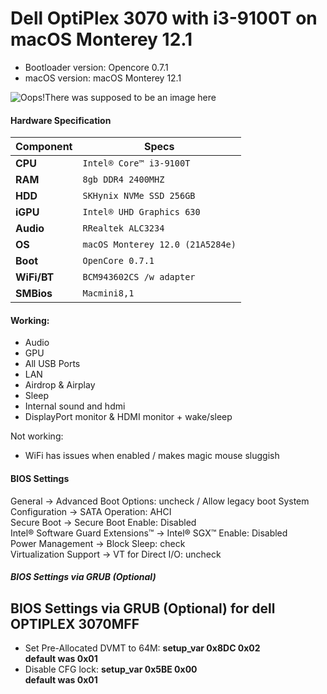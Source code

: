 Dell OptiPlex 3070 with i3-9100T on macOS Monterey 12.1
============================================



- Bootloader version: Opencore 0.7.1
- macOS version: macOS Monterey 12.1


![Oops!There was supposed to be an image here](https://i.imgur.com/jKUO4oY.png)

#### Hardware Specification
| Component | Specs |
|------------|----------------------------------------|
| **CPU**     | `Intel® Core™ i3-9100T` |   
| **RAM**     | `8gb DDR4 2400MHZ`|   
| **HDD**     | `SKHynix NVMe SSD 256GB`|
| **iGPU**    | `Intel® UHD Graphics 630`|
| **Audio**   | `RRealtek ALC3234`|
| **OS**      | `macOS Monterey 12.0 (21A5284e)`|
| **Boot**    | `OpenCore 0.7.1`|
| **WiFi/BT**    | `BCM943602CS /w adapter`|
| **SMBios**   | `Macmini8,1`|


#### Working: 

- Audio
- GPU 
- All USB Ports
- LAN
- Airdrop & Airplay
- Sleep
- Internal sound and hdmi
- DisplayPort monitor & HDMI monitor + wake/sleep

Not working: 
- WiFi has issues when enabled / makes magic mouse sluggish

#### BIOS Settings

General → Advanced Boot Options: uncheck  / Allow legacy boot
System Configuration → SATA Operation: AHCI  
Secure Boot → Secure Boot Enable: Disabled  
Intel® Software Guard Extensions™ → Intel® SGX™ Enable: Disabled  
Power Management → Block Sleep: check  
Virtualization Support → VT for Direct I/O: uncheck  

##### BIOS Settings via GRUB (Optional)
## BIOS Settings via GRUB (Optional) for dell OPTIPLEX 3070MFF

- Set Pre-Allocated DVMT to 64M: **setup_var 0x8DC 0x02**  
**default was 0x01**
- Disable CFG lock: **setup_var 0x5BE 0x00** </br>
**default was 0x01**
